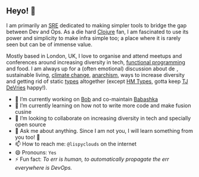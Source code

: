 ## Heyo! 👋

I am primarily an [SRE](https://en.wikipedia.org/wiki/Site_reliability_engineering) dedicated to making simpler tools to bridge the gap between Dev and Ops. As a die hard [Clojure](https://clojure.org/) fan, I am fascinated to use its power and simplicity to make infra simple too; a place where it is rarely seen but can be of immense value.

Mostly based in London, UK, I love to organise and attend meetups and conferences around increasing diversity in tech, [functional programming](https://en.wikipedia.org/wiki/Functional_programming) and food. I am always up for a (often emotional) discussion about [<img src="https://user-images.githubusercontent.com/5615588/219205995-8750a6eb-9486-4c1b-b4cb-ce28ad1d1c72.png" alt="demisexuality" width="22" height="14">](https://en.wikipedia.org/wiki/Demisexuality), sustainable living, [climate change](https://en.wikipedia.org/wiki/Climate_change), [anarchism](https://en.wikipedia.org/wiki/Anarchism), ways to increase diversity and getting rid of static [types](https://en.wikipedia.org/wiki/Type_system) altogether (except [HM Types](https://stackoverflow.com/questions/399312/what-is-hindley-milner), gotta keep [TJ DeVries](https://github.com/tjdevries) happy!).

- 🔭 I’m currently working on [Bob](https://bob-cd.github.io/) and co-maintain [Babashka](https://babashka.org/)
- 🌱 I’m currently learning on how not to write more code and make fusion cusine
- 👯 I’m looking to collaborate on increasing diversity in tech and specially open source
- 💬 Ask me about anything. Since I am not you, I will learn something from you too! 🤗
- 📫 How to reach me: `@lispyclouds` on the internet
- 😄 Pronouns: `Yes`
- ⚡ Fun fact: _To err is human, to automatically propagate the err everywhere is DevOps._
